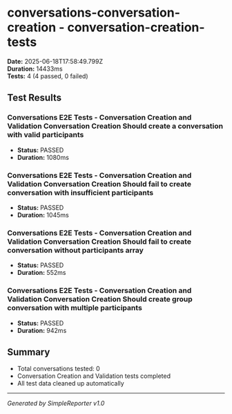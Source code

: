 # conversations-conversation-creation - conversation-creation-tests

**Date:** 2025-06-18T17:58:49.799Z  
**Duration:** 14433ms  
**Tests:** 4 (4 passed, 0 failed)

## Test Results


### Conversations E2E Tests - Conversation Creation and Validation Conversation Creation Should create a conversation with valid participants
- **Status:** PASSED
- **Duration:** 1080ms



### Conversations E2E Tests - Conversation Creation and Validation Conversation Creation Should fail to create conversation with insufficient participants
- **Status:** PASSED
- **Duration:** 1045ms



### Conversations E2E Tests - Conversation Creation and Validation Conversation Creation Should fail to create conversation without participants array
- **Status:** PASSED
- **Duration:** 552ms



### Conversations E2E Tests - Conversation Creation and Validation Conversation Creation Should create group conversation with multiple participants
- **Status:** PASSED
- **Duration:** 942ms



## Summary

- Total conversations tested: 0
- Conversation Creation and Validation tests completed
- All test data cleaned up automatically

---
*Generated by SimpleReporter v1.0*
